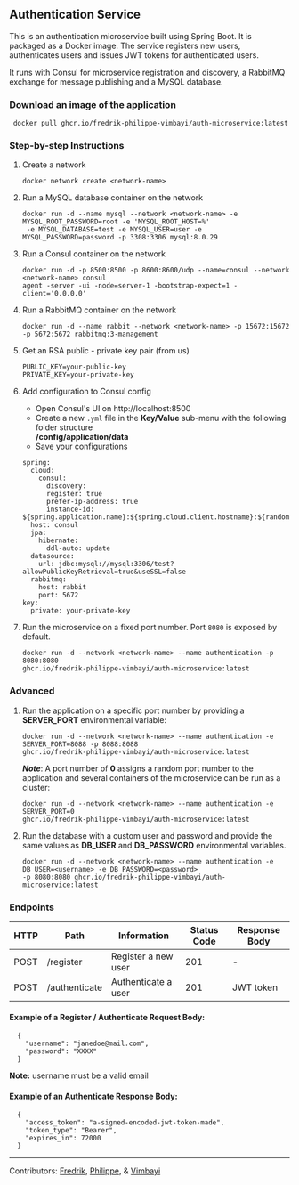 ## Authentication Service

This is an authentication microservice built using Spring Boot. It is packaged as a Docker image. The service registers
new users, authenticates users and issues JWT tokens for authenticated users.

It runs with Consul for microservice registration and discovery, a RabbitMQ exchange for message publishing and a
MySQL database.

### Download an image of the application
   ```
    docker pull ghcr.io/fredrik-philippe-vimbayi/auth-microservice:latest
   ```

### Step-by-step Instructions
1. Create a network
    ```
    docker network create <network-name>
    ```
2. Run a MySQL database container on the network
   ```
   docker run -d --name mysql --network <network-name> -e MYSQL_ROOT_PASSWORD=root -e 'MYSQL_ROOT_HOST=%'
    -e MYSQL_DATABASE=test -e MYSQL_USER=user -e MYSQL_PASSWORD=password -p 3308:3306 mysql:8.0.29
   ```
3. Run a Consul container on the network
    ```
    docker run -d -p 8500:8500 -p 8600:8600/udp --name=consul --network <network-name> consul
    agent -server -ui -node=server-1 -bootstrap-expect=1 -client='0.0.0.0'
    ```
4. Run a RabbitMQ container on the network
   ```
   docker run -d --name rabbit --network <network-name> -p 15672:15672 -p 5672:5672 rabbitmq:3-management
   ``` 
5. Get an RSA public - private key pair (from us)
    ```
    PUBLIC_KEY=your-public-key
    PRIVATE_KEY=your-private-key
    ```
6. Add configuration to Consul config
   * Open Consul's UI on http://localhost:8500
   * Create a new `.yml` file in the **Key/Value** sub-menu with the following folder structure    
     **/config/application/data**
   * Save your configurations
   ```
   spring:
     cloud:
       consul:
         discovery:
         register: true
         prefer-ip-address: true
         instance-id: ${spring.application.name}:${spring.cloud.client.hostname}:${random.int[1,999999]}
     host: consul
     jpa:
       hibernate:
         ddl-auto: update
     datasource:
       url: jdbc:mysql://mysql:3306/test?allowPublicKeyRetrieval=true&useSSL=false
     rabbitmq:
       host: rabbit
       port: 5672
   key:
     private: your-private-key
   ```

7. Run the microservice on a fixed port number. Port `8080` is exposed by default.
   ```
   docker run -d --network <network-name> --name authentication -p 8080:8080
   ghcr.io/fredrik-philippe-vimbayi/auth-microservice:latest
   ```

### Advanced

1. Run the application on a specific port number by providing a **SERVER_PORT** environmental variable:
   ```
   docker run -d --network <network-name> --name authentication -e SERVER_PORT=8088 -p 8088:8088
   ghcr.io/fredrik-philippe-vimbayi/auth-microservice:latest
   ``` 

   _**Note**_: A port number of **0** assigns a random port number to the application and several containers of the
   microservice can be run as a cluster:
   ```
   docker run -d --network <network-name> --name authentication -e SERVER_PORT=0
   ghcr.io/fredrik-philippe-vimbayi/auth-microservice:latest
   ``` 
2. Run the database with a custom user and password and provide the same values as **DB_USER** and **DB_PASSWORD**
   environmental variables.
   ```
   docker run -d --network <network-name> --name authentication -e DB_USER=<username> -e DB_PASSWORD=<password> 
   -p 8080:8080 ghcr.io/fredrik-philippe-vimbayi/auth-microservice:latest
   ``` 

### Endpoints

| HTTP | Path          | Information         | Status Code | Response Body |
|------|---------------|---------------------|-------------|---------------|
| POST | /register     | Register a new user | 201         | -             |
| POST | /authenticate | Authenticate a user | 201         | JWT token     |

#### Example of a Register / Authenticate Request Body:
```
  {
    "username": "janedoe@mail.com",
    "password": "XXXX"
  }
```

**Note:** username must be a valid email

#### Example of an Authenticate Response Body:

```
  {
    "access_token": "a-signed-encoded-jwt-token-made",
    "token_type": "Bearer",
    "expires_in": 72000
  }
```
______________________________________________________________________________________________________________________________________________________________________________       
Contributors: [Fredrik](https://github.com/ErikssonF), [Philippe](https://github.com/Philippevial),
& [Vimbayi](https://github.com/Vimbayinashe)

